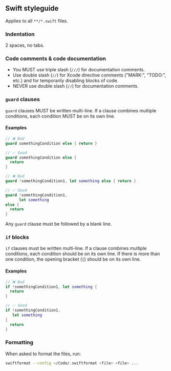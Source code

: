 ## Swift styleguide

Applies to all `**/*.swift` files.

### Indentation

2 spaces, no tabs.

### Code comments & code documentation

- You MUST use triple slash (`///`) for documentation comments.
- Use double slash (`//`) for Xcode directive comments ("MARK:", "TODO:", etc.) and for temporarily disabling blocks of code.
- NEVER use double slash (`//`) for documentation comments.

### `guard` clauses

`guard` clauses MUST be written multi-line. If a clause combines multiple conditions, each condition MUST be on its own line.

#### Examples

```swift
// ❌ Bad
guard somethingCondition else { return }

// ✅ Good
guard somethingCondition else {
  return
}

// ❌ Bad
guard !somethingCondition1, let something else { return }

// ✅ Good
guard !somethingCondition1,
      let something
else {
  return
}
```

Any `guard` clause must be followed by a blank line.

### `if` blocks

`if` clauses must be written multi-line. If a clause combines multiple conditions, each condition should be on its own line. If there is more than one condition, the opening bracket (`{`) should be on its own line.

#### Examples

```swift
// ❌ Bad
if !somethingCondition1, let something {
  return
}

// ✅ Good
if !somethingCondition1,
   let something
{
  return
}
```

### Formatting

When asked to format the files, run:

```bash
swiftformat --config ~/Code/.swiftformat <file> <file> ...
```
